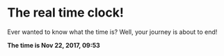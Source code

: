 # The real time clock!

Ever wanted to know what the time is? Well, your journey is about to end!

**The time is Nov 22, 2017, 09:53**